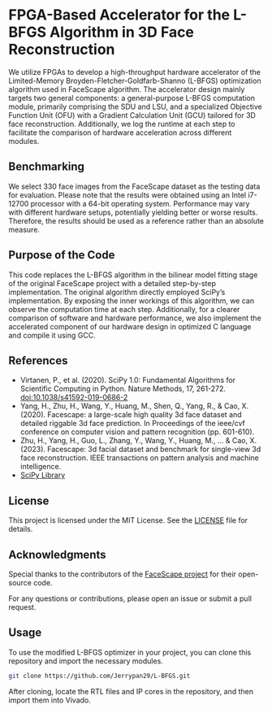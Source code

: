 # FPGA-Based Accelerator for the L-BFGS Algorithm in 3D Face Reconstruction

We utilize FPGAs to develop a high-throughput hardware accelerator of the Limited-Memory Broyden-Fletcher-Goldfarb-Shanno (L-BFGS) optimization algorithm used in FaceScape algorithm. The accelerator design mainly targets two general components: a general-purpose L-BFGS computation module, primarily comprising the SDU and LSU, and a specialized Objective Function Unit (OFU) with a Gradient Calculation Unit (GCU) tailored for 3D face reconstruction. Additionally, we log the runtime at each step to facilitate the comparison of hardware acceleration across different modules.

## Benchmarking

We select 330 face images from the FaceScape dataset as the testing data for evaluation. Please note that the results were obtained using an Intel i7-12700 processor with a 64-bit operating system. Performance may vary with different hardware setups, potentially yielding better or worse results. Therefore, the results should be used as a reference rather than an absolute measure.

## Purpose of the Code

This code replaces the L-BFGS algorithm in the bilinear model fitting stage of the original FaceScape project with a detailed step-by-step implementation. The original algorithm directly employed SciPy’s implementation. By exposing the inner workings of this algorithm, we can observe the computation time at each step. Additionally, for a clearer comparison of software and hardware performance, we also implement the accelerated component of our hardware design in optimized C language and compile it using GCC.

## References

- Virtanen, P., et al. (2020). SciPy 1.0: Fundamental Algorithms for Scientific Computing in Python. Nature Methods, 17, 261-272. [doi:10.1038/s41592-019-0686-2](https://www.nature.com/articles/s41592-019-0686-2)
- Yang, H., Zhu, H., Wang, Y., Huang, M., Shen, Q., Yang, R., & Cao, X. (2020). Facescape: a large-scale high quality 3d face dataset and detailed riggable 3d face prediction. In Proceedings of the ieee/cvf conference on computer vision and pattern recognition (pp. 601-610).
- Zhu, H., Yang, H., Guo, L., Zhang, Y., Wang, Y., Huang, M., ... & Cao, X. (2023). Facescape: 3d facial dataset and benchmark for single-view 3d face reconstruction. IEEE transactions on pattern analysis and machine intelligence.
- [SciPy Library](https://www.scipy.org)
  
## License

This project is licensed under the MIT License. See the [LICENSE](LICENSE) file for details.

## Acknowledgments

Special thanks to the contributors of the [FaceScape project](https://github.com/zhuhao-nju/facescape.git) for their open-source code.

For any questions or contributions, please open an issue or submit a pull request.

## Usage

To use the modified L-BFGS optimizer in your project, you can clone this repository and import the necessary modules.

```bash
git clone https://github.com/Jerrypan29/L-BFGS.git
```

After cloning, locate the RTL files and IP cores in the repository, and then import them into Vivado.



